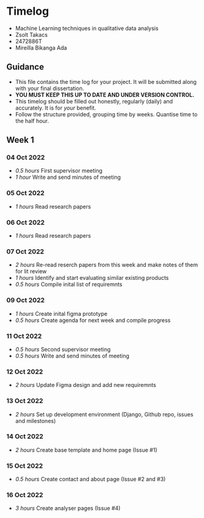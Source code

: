 # Timelog

* Machine Learning techniques in qualitative data analysis
* Zsolt Takacs
* 2472886T
* Mireilla Bikanga Ada

## Guidance

* This file contains the time log for your project. It will be submitted along with your final dissertation.
* **YOU MUST KEEP THIS UP TO DATE AND UNDER VERSION CONTROL.**
* This timelog should be filled out honestly, regularly (daily) and accurately. It is for *your* benefit.
* Follow the structure provided, grouping time by weeks.  Quantise time to the half hour.

## Week 1

### 04 Oct 2022

* *0.5 hours* First supervisor meeting
* *1 hour* Write and send minutes of meeting 

### 05 Oct 2022

* *1 hours* Read research papers

### 06 Oct 2022

* *1 hours* Read research papers

### 07 Oct 2022

* *2 hours* Re-read reserch papers from this week and make notes of them for lit review
* *1 hours* Identify and start evaluating similar existing products
* *0.5 hours* Compile inital list of requiremnts

### 09 Oct 2022

* *1 hours* Create inital figma prototype
* *0.5 hours* Create agenda for next week and compile progress

### 11 Oct 2022

* *0.5 hours* Second supervisor meeting
* *0.5 hours* Write and send minutes of meeting

### 12 Oct 2022

* *2 hours* Update Figma design and add new requiremnts

### 13 Oct 2022

* *2 hours* Set up development environment (Django, Github repo, issues and milestones)

### 14 Oct 2022

* *2 hours* Create base template and home page (Issue #1)

### 15 Oct 2022

* *0.5 hours* Create contact and about page (Issue #2 and #3)

### 16 Oct 2022

* *3 hours* Create analyser pages (Issue #4)




